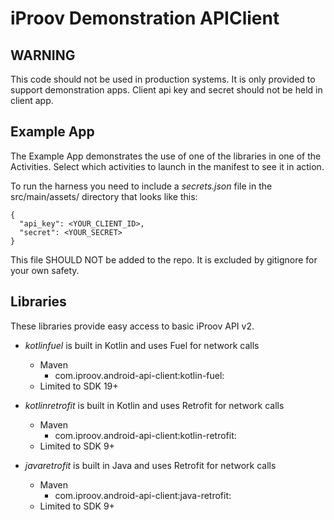 # iProov Demonstration APIClient

## WARNING
This code should not be used in production systems.
It is only provided to support demonstration apps.
Client api key and secret should not be held in client app.

## Example App
The Example App demonstrates the use of one of the libraries in one of 
the Activities. Select which activities to launch in the manifest to
see it in action.

To run the harness you need to include a *secrets.json* file in the
src/main/assets/ directory that looks like this:

~~~
{
  "api_key": <YOUR_CLIENT_ID>,
  "secret": <YOUR_SECRET>
}
~~~

This file SHOULD NOT be added to the repo. It is excluded by gitignore
for your own safety.

## Libraries
These libraries provide easy access to basic iProov API v2.

+ *kotlinfuel* is built in Kotlin and uses Fuel for network calls
    + Maven
         + com.iproov.android-api-client:kotlin-fuel:<latest-version>
    + Limited to SDK 19+

+ *kotlinretrofit* is built in Kotlin and uses Retrofit for network calls
    + Maven
         + com.iproov.android-api-client:kotlin-retrofit:<latest-version>
    + Limited to SDK 9+

+ *javaretrofit* is built in Java and uses Retrofit for network calls
    + Maven
         + com.iproov.android-api-client:java-retrofit:<latest-version>
    + Limited to SDK 9+
